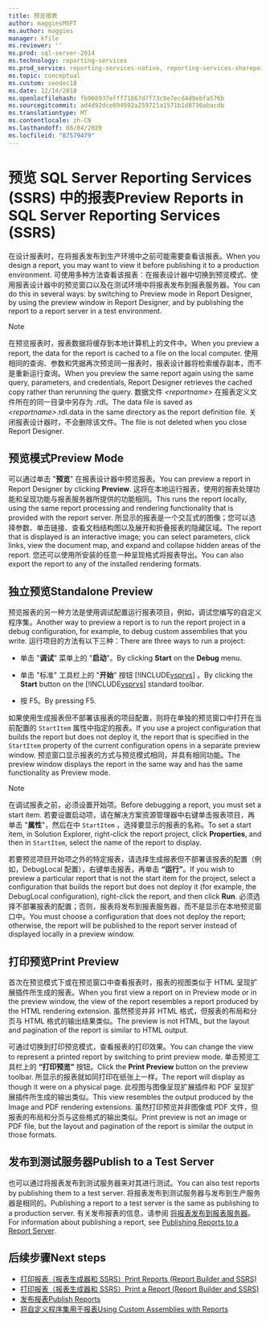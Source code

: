 ```yaml
---
title: 预览报表
author: maggiesMSFT
ms.author: maggies
manager: kfile
ms.reviewer: ''
ms.prod: sql-server-2014
ms.technology: reporting-services
ms.prod_service: reporting-services-native, reporting-services-sharepoint
ms.topic: conceptual
ms.custom: seodec18
ms.date: 12/14/2018
ms.openlocfilehash: fb068937efff71667d7f73c8e7ecd4d9ebfa576b
ms.sourcegitcommit: ad4d92dce894592a259721a1571b1d8736abacdb
ms.translationtype: MT
ms.contentlocale: zh-CN
ms.lasthandoff: 08/04/2020
ms.locfileid: "87579479"
---
```

# <a name="preview-reports-in-sql-server-reporting-services-ssrs"></a><span data-ttu-id="d4116-102">预览 SQL Server Reporting Services (SSRS) 中的报表</span><span class="sxs-lookup"><span data-stu-id="d4116-102">Preview Reports in SQL Server Reporting Services (SSRS)</span></span>

  <span data-ttu-id="d4116-103">在设计报表时，在将报表发布到生产环境中之前可能需要查看该报表。</span><span class="sxs-lookup"><span data-stu-id="d4116-103">When you design a report, you may want to view it before publishing it to a production environment.</span></span> <span data-ttu-id="d4116-104">可使用多种方法查看该报表：在报表设计器中切换到预览模式、使用报表设计器中的预览窗口以及在测试环境中将报表发布到报表服务器。</span><span class="sxs-lookup"><span data-stu-id="d4116-104">You can do this in several ways: by switching to Preview mode in Report Designer, by using the preview window in Report Designer, and by publishing the report to a report server in a test environment.</span></span>  
  
> [!NOTE]  
> <span data-ttu-id="d4116-105">在预览报表时，报表数据将缓存到本地计算机上的文件中。</span><span class="sxs-lookup"><span data-stu-id="d4116-105">When you preview a report, the data for the report is cached to a file on the local computer.</span></span> <span data-ttu-id="d4116-106">使用相同的查询、参数和凭据再次预览同一报表时，报表设计器将检索缓存副本，而不是重新运行查询。</span><span class="sxs-lookup"><span data-stu-id="d4116-106">When you preview the same report again using the same query, parameters, and credentials, Report Designer retrieves the cached copy rather than rerunning the query.</span></span> <span data-ttu-id="d4116-107">数据文件 *\<reportname>* 在报表定义文件所在的同一目录中另存为 .rdl。</span><span class="sxs-lookup"><span data-stu-id="d4116-107">The data file is saved as *\<reportname>*.rdl.data in the same directory as the report definition file.</span></span> <span data-ttu-id="d4116-108">关闭报表设计器时，不会删除该文件。</span><span class="sxs-lookup"><span data-stu-id="d4116-108">The file is not deleted when you close Report Designer.</span></span>  
  
## <a name="preview-mode"></a><span data-ttu-id="d4116-109">预览模式</span><span class="sxs-lookup"><span data-stu-id="d4116-109">Preview Mode</span></span>

 <span data-ttu-id="d4116-110">可以通过单击 "**预览**" 在报表设计器中预览报表。</span><span class="sxs-lookup"><span data-stu-id="d4116-110">You can preview a report in Report Designer by clicking **Preview**.</span></span> <span data-ttu-id="d4116-111">这将在本地运行报表，使用的报表处理功能和呈现功能与报表服务器所提供的功能相同。</span><span class="sxs-lookup"><span data-stu-id="d4116-111">This runs the report locally, using the same report processing and rendering functionality that is provided with the report server.</span></span> <span data-ttu-id="d4116-112">所显示的报表是一个交互式的图像；您可以选择参数、单击链接、查看文档结构图以及展开和折叠报表的隐藏区域。</span><span class="sxs-lookup"><span data-stu-id="d4116-112">The report that is displayed is an interactive image; you can select parameters, click links, view the document map, and expand and collapse hidden areas of the report.</span></span> <span data-ttu-id="d4116-113">您还可以使用所安装的任意一种呈现格式将报表导出。</span><span class="sxs-lookup"><span data-stu-id="d4116-113">You can also export the report to any of the installed rendering formats.</span></span>  
  
## <a name="standalone-preview"></a><span data-ttu-id="d4116-114">独立预览</span><span class="sxs-lookup"><span data-stu-id="d4116-114">Standalone Preview</span></span>

 <span data-ttu-id="d4116-115">预览报表的另一种方法是使用调试配置运行报表项目，例如，调试您编写的自定义程序集。</span><span class="sxs-lookup"><span data-stu-id="d4116-115">Another way to preview a report is to run the report project in a debug configuration, for example, to debug custom assemblies that you write.</span></span> <span data-ttu-id="d4116-116">运行项目的方法有以下三种：</span><span class="sxs-lookup"><span data-stu-id="d4116-116">There are three ways to run a project:</span></span>  
  
- <span data-ttu-id="d4116-117">单击 "**调试**" 菜单上的 "**启动**"。</span><span class="sxs-lookup"><span data-stu-id="d4116-117">By clicking **Start** on the **Debug** menu.</span></span>  
  
- <span data-ttu-id="d4116-118">单击 "标准" 工具栏上的 "**开始**" 按钮 [!INCLUDE[vsprvs](../../includes/vsprvs-md.md)] 。</span><span class="sxs-lookup"><span data-stu-id="d4116-118">By clicking the **Start** button on the [!INCLUDE[vsprvs](../../includes/vsprvs-md.md)] standard toolbar.</span></span>  
  
- <span data-ttu-id="d4116-119">按 F5。</span><span class="sxs-lookup"><span data-stu-id="d4116-119">By pressing F5.</span></span>  
  
 <span data-ttu-id="d4116-120">如果使用生成报表但不部署该报表的项目配置，则将在单独的预览窗口中打开在当前配置的 `StartItem` 属性中指定的报表。</span><span class="sxs-lookup"><span data-stu-id="d4116-120">If you use a project configuration that builds the report but does not deploy it, the report that is specified in the `StartItem` property of the current configuration opens in a separate preview window.</span></span> <span data-ttu-id="d4116-121">预览窗口显示报表的方式与预览模式相同，并具有相同功能。</span><span class="sxs-lookup"><span data-stu-id="d4116-121">The preview window displays the report in the same way and has the same functionality as Preview mode.</span></span>  
  
> [!NOTE]  
> <span data-ttu-id="d4116-122">在调试报表之前，必须设置开始项。</span><span class="sxs-lookup"><span data-stu-id="d4116-122">Before debugging a report, you must set a start item.</span></span> <span data-ttu-id="d4116-123">若要设置启动项，请在解决方案资源管理器中右键单击报表项目，再单击 "**属性**"，然后在中 `StartItem` ，选择要显示的报表的名称。</span><span class="sxs-lookup"><span data-stu-id="d4116-123">To set a start item, in Solution Explorer, right-click the report project, click **Properties**, and then in `StartItem`, select the name of the report to display.</span></span>  
  
 <span data-ttu-id="d4116-124">若要预览项目开始项之外的特定报表，请选择生成报表但不部署该报表的配置（例如，DebugLocal 配置），右键单击报表，再单击 **“运行”**。</span><span class="sxs-lookup"><span data-stu-id="d4116-124">If you wish to preview a particular report that is not the start item for the project, select a configuration that builds the report but does not deploy it (for example, the DebugLocal configuration), right-click the report, and then click **Run**.</span></span> <span data-ttu-id="d4116-125">必须选择不部署报表的配置；否则，报表将发布到报表服务器，而不是显示在本地预览窗口中。</span><span class="sxs-lookup"><span data-stu-id="d4116-125">You must choose a configuration that does not deploy the report; otherwise, the report will be published to the report server instead of displayed locally in a preview window.</span></span>  
  
## <a name="print-preview"></a><span data-ttu-id="d4116-126">打印预览</span><span class="sxs-lookup"><span data-stu-id="d4116-126">Print Preview</span></span>

 <span data-ttu-id="d4116-127">首次在预览模式下或在预览窗口中查看报表时，报表的视图类似于 HTML 呈现扩展插件所生成的报表。</span><span class="sxs-lookup"><span data-stu-id="d4116-127">When you first view a report on in Preview mode or in the preview window, the view of the report resembles a report produced by the HTML rendering extension.</span></span> <span data-ttu-id="d4116-128">虽然预览并非 HTML 格式，但报表的布局和分页与 HTML 格式的输出结果类似。</span><span class="sxs-lookup"><span data-stu-id="d4116-128">The preview is not HTML, but the layout and pagination of the report is similar to HTML output.</span></span>  
  
 <span data-ttu-id="d4116-129">可通过切换到打印预览模式，查看报表的打印效果。</span><span class="sxs-lookup"><span data-stu-id="d4116-129">You can change the view to represent a printed report by switching to print preview mode.</span></span> <span data-ttu-id="d4116-130">单击预览工具栏上的 **“打印预览”** 按钮。</span><span class="sxs-lookup"><span data-stu-id="d4116-130">Click the **Print Preview** button on the preview toolbar.</span></span> <span data-ttu-id="d4116-131">所显示的报表就如同打印在纸张上一样。</span><span class="sxs-lookup"><span data-stu-id="d4116-131">The report will display as though it were on a physical page.</span></span> <span data-ttu-id="d4116-132">此视图与图像呈现扩展插件和 PDF 呈现扩展插件所生成的输出类似。</span><span class="sxs-lookup"><span data-stu-id="d4116-132">This view resembles the output produced by the Image and PDF rendering extensions.</span></span> <span data-ttu-id="d4116-133">虽然打印预览并非图像或 PDF 文件，但报表的布局和分页与这些格式的输出类似。</span><span class="sxs-lookup"><span data-stu-id="d4116-133">Print preview is not an image or PDF file, but the layout and pagination of the report is similar the output in those formats.</span></span>  
  
## <a name="publish-to-a-test-server"></a><span data-ttu-id="d4116-134">发布到测试服务器</span><span class="sxs-lookup"><span data-stu-id="d4116-134">Publish to a Test Server</span></span>

 <span data-ttu-id="d4116-135">也可以通过将报表发布到测试服务器来对其进行测试。</span><span class="sxs-lookup"><span data-stu-id="d4116-135">You can also test reports by publishing them to a test server.</span></span> <span data-ttu-id="d4116-136">将报表发布到测试服务器与发布到生产服务器是相同的。</span><span class="sxs-lookup"><span data-stu-id="d4116-136">Publishing a report to a test server is the same as publishing to a production server.</span></span> <span data-ttu-id="d4116-137">有关发布报表的信息，请参阅 [将报表发布到报表服务器](publishing-reports-to-a-report-server.md)。</span><span class="sxs-lookup"><span data-stu-id="d4116-137">For information about publishing a report, see [Publishing Reports to a Report Server](publishing-reports-to-a-report-server.md).</span></span>  
  
## <a name="next-steps"></a><span data-ttu-id="d4116-138">后续步骤</span><span class="sxs-lookup"><span data-stu-id="d4116-138">Next steps</span></span>

 - [<span data-ttu-id="d4116-139">打印报表（报表生成器和 SSRS）</span><span class="sxs-lookup"><span data-stu-id="d4116-139">Print Reports &#40;Report Builder and SSRS&#41;</span></span>](../report-builder/print-reports-report-builder-and-ssrs.md)
 - [<span data-ttu-id="d4116-140">打印报表（报表生成器和 SSRS）</span><span class="sxs-lookup"><span data-stu-id="d4116-140">Print a Report &#40;Report Builder and SSRS&#41;</span></span>](../report-builder/print-a-report-report-builder-and-ssrs.md)
 - [<span data-ttu-id="d4116-141">发布报表</span><span class="sxs-lookup"><span data-stu-id="d4116-141">Publish Reports</span></span>](../publish-reports.md)
 - [<span data-ttu-id="d4116-142">将自定义程序集用于报表</span><span class="sxs-lookup"><span data-stu-id="d4116-142">Using Custom Assemblies with Reports</span></span>](../custom-assemblies/using-custom-assemblies-with-reports.md)